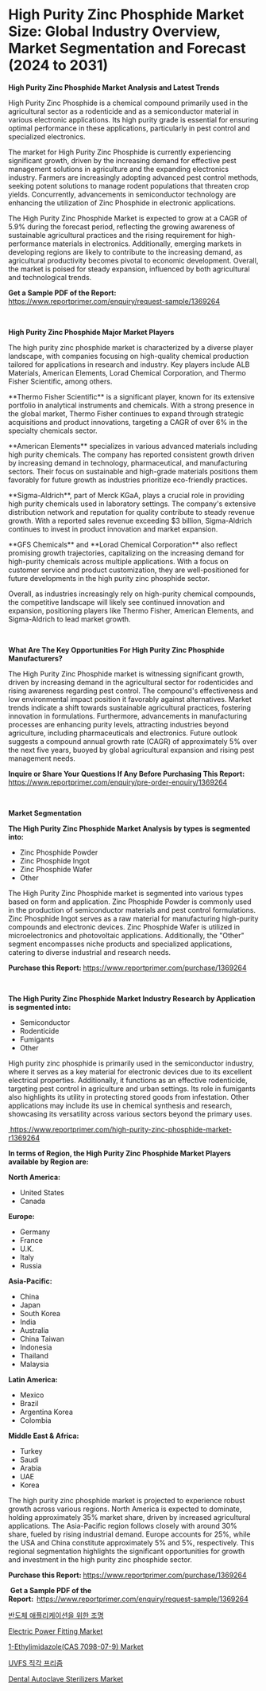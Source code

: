 <p><h1>High Purity Zinc Phosphide Market Size: Global Industry Overview, Market Segmentation and Forecast (2024 to 2031)</h1></p><p><strong>High Purity Zinc Phosphide Market Analysis and Latest Trends</strong></p>
<p><p>High Purity Zinc Phosphide is a chemical compound primarily used in the agricultural sector as a rodenticide and as a semiconductor material in various electronic applications. Its high purity grade is essential for ensuring optimal performance in these applications, particularly in pest control and specialized electronics.</p><p>The market for High Purity Zinc Phosphide is currently experiencing significant growth, driven by the increasing demand for effective pest management solutions in agriculture and the expanding electronics industry. Farmers are increasingly adopting advanced pest control methods, seeking potent solutions to manage rodent populations that threaten crop yields. Concurrently, advancements in semiconductor technology are enhancing the utilization of Zinc Phosphide in electronic applications.</p><p>The High Purity Zinc Phosphide Market is expected to grow at a CAGR of 5.9% during the forecast period, reflecting the growing awareness of sustainable agricultural practices and the rising requirement for high-performance materials in electronics. Additionally, emerging markets in developing regions are likely to contribute to the increasing demand, as agricultural productivity becomes pivotal to economic development. Overall, the market is poised for steady expansion, influenced by both agricultural and technological trends.</p></p>
<p><strong>Get a Sample PDF of the Report:&nbsp;</strong> <a href="https://www.reportprimer.com/enquiry/request-sample/1369264">https://www.reportprimer.com/enquiry/request-sample/1369264</a></p>
<p>&nbsp;</p>
<p><strong>High Purity Zinc Phosphide Major Market Players</strong></p>
<p><p>The high purity zinc phosphide market is characterized by a diverse player landscape, with companies focusing on high-quality chemical production tailored for applications in research and industry. Key players include ALB Materials, American Elements, Lorad Chemical Corporation, and Thermo Fisher Scientific, among others.</p><p>**Thermo Fisher Scientific** is a significant player, known for its extensive portfolio in analytical instruments and chemicals. With a strong presence in the global market, Thermo Fisher continues to expand through strategic acquisitions and product innovations, targeting a CAGR of over 6% in the specialty chemicals sector.</p><p>**American Elements** specializes in various advanced materials including high purity chemicals. The company has reported consistent growth driven by increasing demand in technology, pharmaceutical, and manufacturing sectors. Their focus on sustainable and high-grade materials positions them favorably for future growth as industries prioritize eco-friendly practices.</p><p>**Sigma-Aldrich**, part of Merck KGaA, plays a crucial role in providing high purity chemicals used in laboratory settings. The company's extensive distribution network and reputation for quality contribute to steady revenue growth. With a reported sales revenue exceeding $3 billion, Sigma-Aldrich continues to invest in product innovation and market expansion.</p><p>**GFS Chemicals** and **Lorad Chemical Corporation** also reflect promising growth trajectories, capitalizing on the increasing demand for high-purity chemicals across multiple applications. With a focus on customer service and product customization, they are well-positioned for future developments in the high purity zinc phosphide sector.</p><p>Overall, as industries increasingly rely on high-purity chemical compounds, the competitive landscape will likely see continued innovation and expansion, positioning players like Thermo Fisher, American Elements, and Sigma-Aldrich to lead market growth.</p></p>
<p>&nbsp;</p>
<p><strong>What Are The Key Opportunities For High Purity Zinc Phosphide Manufacturers?</strong></p>
<p><p>The High Purity Zinc Phosphide market is witnessing significant growth, driven by increasing demand in the agricultural sector for rodenticides and rising awareness regarding pest control. The compound's effectiveness and low environmental impact position it favorably against alternatives. Market trends indicate a shift towards sustainable agricultural practices, fostering innovation in formulations. Furthermore, advancements in manufacturing processes are enhancing purity levels, attracting industries beyond agriculture, including pharmaceuticals and electronics. Future outlook suggests a compound annual growth rate (CAGR) of approximately 5% over the next five years, buoyed by global agricultural expansion and rising pest management needs.</p></p>
<p><strong>Inquire or Share Your Questions If Any Before Purchasing This Report:</strong> <a href="https://www.reportprimer.com/enquiry/pre-order-enquiry/1369264">https://www.reportprimer.com/enquiry/pre-order-enquiry/1369264</a></p>
<p>&nbsp;</p>
<p><strong>Market Segmentation</strong></p>
<p><strong>The High Purity Zinc Phosphide Market Analysis by types is segmented into:</strong></p>
<p><ul><li>Zinc Phosphide Powder</li><li>Zinc Phosphide Ingot</li><li>Zinc Phosphide Wafer</li><li>Other</li></ul></p>
<p><p>The High Purity Zinc Phosphide market is segmented into various types based on form and application. Zinc Phosphide Powder is commonly used in the production of semiconductor materials and pest control formulations. Zinc Phosphide Ingot serves as a raw material for manufacturing high-purity compounds and electronic devices. Zinc Phosphide Wafer is utilized in microelectronics and photovoltaic applications. Additionally, the "Other" segment encompasses niche products and specialized applications, catering to diverse industrial and research needs.</p></p>
<p><strong>Purchase this Report:&nbsp;</strong><a href="https://www.reportprimer.com/purchase/1369264">https://www.reportprimer.com/purchase/1369264</a></p>
<p>&nbsp;</p>
<p><strong>The High Purity Zinc Phosphide Market Industry Research by Application is segmented into:</strong></p>
<p><ul><li>Semiconductor</li><li>Rodenticide</li><li>Fumigants</li><li>Other</li></ul></p>
<p><p>High purity zinc phosphide is primarily used in the semiconductor industry, where it serves as a key material for electronic devices due to its excellent electrical properties. Additionally, it functions as an effective rodenticide, targeting pest control in agriculture and urban settings. Its role in fumigants also highlights its utility in protecting stored goods from infestation. Other applications may include its use in chemical synthesis and research, showcasing its versatility across various sectors beyond the primary uses.</p></p>
<p><a href="https://www.reportprimer.com/high-purity-zinc-phosphide-market-r1369264">&nbsp;https://www.reportprimer.com/high-purity-zinc-phosphide-market-r1369264</a></p>
<p><strong>In terms of Region, the High Purity Zinc Phosphide Market Players available by Region are:</strong></p>
<p>
    <p> <strong> North America: </strong>
        <ul>
            <li>United States</li>
            <li>Canada</li>
        </ul>
        </p> 
    <p> <strong> Europe: </strong>
        <ul>
            <li>Germany</li>
            <li>France</li>
            <li>U.K.</li>
            <li>Italy</li>
            <li>Russia</li>
        </ul>
        </p> 
    <p> <strong> Asia-Pacific: </strong>
        <ul>
            <li>China</li>
            <li>Japan</li>
            <li>South Korea</li>
            <li>India</li>
            <li>Australia</li>
            <li>China Taiwan</li>
            <li>Indonesia</li>
            <li>Thailand</li>
            <li>Malaysia</li>
        </ul>
        </p> 
    <p> <strong> Latin America: </strong>
        <ul>
            <li>Mexico</li>
            <li>Brazil</li>
            <li>Argentina Korea</li>
            <li>Colombia</li>
        </ul>
        </p> 
    <p> <strong> Middle East & Africa: </strong>
        <ul>
            <li>Turkey</li>
            <li>Saudi</li>
            <li>Arabia</li>
            <li>UAE</li>
            <li>Korea</li>
        </ul>
    </p>
    </p>
<p><p>The high purity zinc phosphide market is projected to experience robust growth across various regions. North America is expected to dominate, holding approximately 35% market share, driven by increased agricultural applications. The Asia-Pacific region follows closely with around 30% share, fueled by rising industrial demand. Europe accounts for 25%, while the USA and China constitute approximately 5% and 5%, respectively. This regional segmentation highlights the significant opportunities for growth and investment in the high purity zinc phosphide sector.</p></p>
<p><strong>Purchase this Report: </strong><a href="https://www.reportprimer.com/purchase/1369264">https://www.reportprimer.com/purchase/1369264</a></p>
<p>&nbsp;<strong>Get a Sample PDF of the Report:&nbsp;&nbsp;</strong><a href="https://www.reportprimer.com/enquiry/request-sample/1369264">https://www.reportprimer.com/enquiry/request-sample/1369264</a></p>
<p><strong></strong></p>
<p><p><a href="https://medium.com/@owenhamiytll568745/%EB%B0%98%EB%8F%84%EC%B2%B4-%EC%9D%91%EC%9A%A9-%EC%82%B0%EC%97%85%EC%9D%84-%EC%9C%84%ED%95%9C-%EA%B8%80%EB%A1%9C%EB%B2%8C-%EC%A1%B0%EB%AA%85-%EB%B6%84%EC%84%9D-%EB%B3%B4%EA%B3%A0%EC%84%9C-%EC%A1%B0%EB%AA%85-%EC%8B%9C%EC%9E%A5-%EA%B7%9C%EB%AA%A8-%EC%A0%90%EC%9C%A0%EC%9C%A8-%EB%B0%8F-%EC%9C%A0%ED%98%95-%ED%95%A0%EB%A1%9C%EA%B2%90-%EC%A1%B0%EB%AA%85-led-%EC%A1%B0%EB%AA%85-%EA%B8%B0%ED%83%80-%EC%9D%91%EC%9A%A9-%EB%B6%84%EC%95%BC-%EC%82%B0%ED%99%94-%ED%99%95%EC%82%B0-%ED%92%80%EB%A6%BC-%EC%97%90%ED%94%BC%ED%83%9D%EC%8B%9C-%EA%B8%B0%ED%83%80-d3493ab7a4d9?postPublishedType=repub">반도체 애플리케이션을 위한 조명</a></p><p><a href="https://www.linkedin.com/pulse/global-electric-power-fitting-market-analysis-trends-forecasts-os5ff?trackingId=rfdMnzz9SBG8cm2gAuS1Hg%3D%3D">Electric Power Fitting Market</a></p><p><a href="https://issuu.com/reportprime-2/docs/1-ethylimidazolecas-7098-07-9-marke_cffe486f6f783f">1-Ethylimidazole(CAS 7098-07-9) Market</a></p><p><a href="https://medium.com/@owenhamiytll568745/%EB%AF%B8%EB%9E%98%EB%A5%BC-%EA%B3%84%ED%9A%8D%ED%95%98%EB%8B%A4-%EA%B8%80%EB%A1%9C%EB%B2%8C-uvfs-%EC%A7%81%EA%B0%81-%ED%94%84%EB%A6%AC%EC%A6%98-%EC%8B%9C%EC%9E%A5%EC%97%90-%EB%8C%80%ED%95%9C-%EC%A2%85%ED%95%A9-%EB%B6%84%EC%84%9D-2024-2031-61bfb3b9a32c?postPublishedType=repub">UVFS 직각 프리즘</a></p><p><a href="https://www.linkedin.com/pulse/dental-autoclave-sterilizers-market-size-growth-trends-iglff?trackingId=WcZjWW8ZSOqSFUFlSq7XjQ%3D%3D">Dental Autoclave Sterilizers Market</a></p></p>